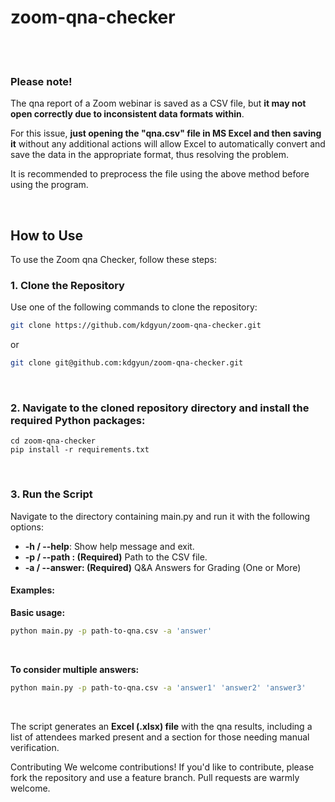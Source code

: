 # zoom-qna-checker

<br>
<br>

### Please note!

The qna report of a Zoom webinar is saved as a CSV file, but **it may not open correctly due to inconsistent data formats within**. 

For this issue, **just opening the "qna.csv" file in MS Excel and then saving it** without any additional actions will allow Excel to automatically convert and save the data in the appropriate format, thus resolving the problem.

It is recommended to preprocess the file using the above method before using the program.

<br>

## How to Use
To use the Zoom qna Checker, follow these steps:

### 1. Clone the Repository

Use one of the following commands to clone the repository:

```sh
git clone https://github.com/kdgyun/zoom-qna-checker.git
```
or

```sh
git clone git@github.com:kdgyun/zoom-qna-checker.git
```

<br>

### 2. Navigate to the cloned repository directory and install the required Python packages:

```sg
cd zoom-qna-checker
pip install -r requirements.txt
```

<br>

### 3. Run the Script

Navigate to the directory containing main.py and run it with the following options:

- **-h / --help**: Show help message and exit.
- **-p / --path : (Required)** Path to the CSV file.
- **-a / --answer: (Required)** Q&A Answers for Grading (One or More)


#### Examples:
**Basic usage:**
```sh
python main.py -p path-to-qna.csv -a 'answer'
```
</br>

**To consider multiple answers:**
```sh
python main.py -p path-to-qna.csv -a 'answer1' 'answer2' 'answer3'
```

<br>

The script generates an **Excel (.xlsx) file** with the qna results, including a list of attendees marked present and a section for those needing manual verification.

Contributing
We welcome contributions! If you'd like to contribute, please fork the repository and use a feature branch. Pull requests are warmly welcome.
